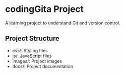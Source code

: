 # codingGita Project

A learning project to understand Git and version control.

## Project Structure
- css/: Styling files
- js/: JavaScript files
- images/: Project images
- docs/: Project documentation
